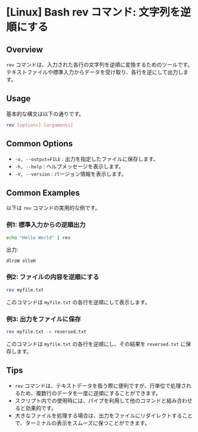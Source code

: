 # [Linux] Bash rev コマンド: 文字列を逆順にする

## Overview
`rev` コマンドは、入力された各行の文字列を逆順に変換するためのツールです。テキストファイルや標準入力からデータを受け取り、各行を逆にして出力します。

## Usage
基本的な構文は以下の通りです。

```bash
rev [options] [arguments]
```

## Common Options
- `-o, --output=FILE` : 出力を指定したファイルに保存します。
- `-h, --help` : ヘルプメッセージを表示します。
- `-V, --version` : バージョン情報を表示します。

## Common Examples
以下は `rev` コマンドの実用的な例です。

### 例1: 標準入力からの逆順出力
```bash
echo "Hello World" | rev
```
出力:
```
dlroW olleH
```

### 例2: ファイルの内容を逆順にする
```bash
rev myfile.txt
```
このコマンドは `myfile.txt` の各行を逆順にして表示します。

### 例3: 出力をファイルに保存
```bash
rev myfile.txt -o reversed.txt
```
このコマンドは `myfile.txt` の各行を逆順にし、その結果を `reversed.txt` に保存します。

## Tips
- `rev` コマンドは、テキストデータを扱う際に便利ですが、行単位で処理されるため、複数行のデータを一度に逆順にすることができます。
- スクリプト内での使用時には、パイプを利用して他のコマンドと組み合わせると効果的です。
- 大きなファイルを処理する場合は、出力をファイルにリダイレクトすることで、ターミナルの表示をスムーズに保つことができます。